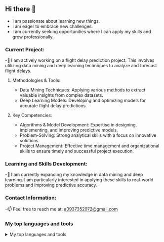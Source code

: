 ## Hi there 👋

<!--
**KaiaLee/KaiaLee** is a ✨ _special_ ✨ repository because its `README.md` (this file) appears on your GitHub profile.

Here are some ideas to get you started:

- 🔭 I’m currently working on ...
- 🌱 I’m currently learning ...
- 👯 I’m looking to collaborate on ...
- 🤔 I’m looking for help with ...
- 💬 Ask me about ...
- 📫 How to reach me: ...
- 😄 Pronouns: ...
- ⚡ Fun fact: ...
-->

- I am passionate about learning new things.
- I am eager to embrace new challenges.
- I am currently seeking opportunities where I can apply my skills and grow professionally.

### Current Project:
-🔭 I am actively working on a flight delay prediction project. This involves utilizing data mining and deep learning techniques to analyze and forecast flight delays.
1. Methodologies & Tools:
     - Data Mining Techniques: Applying various methods to extract valuable insights from complex datasets.
     - Deep Learning Models: Developing and optimizing models for accurate flight delay predictions.

1. Key Competencies:
     - Algorithms & Model Development: Expertise in designing, implementing, and improving predictive models.
     - Problem-Solving: Strong analytical skills with a focus on innovative solutions.
     - Project Management: Effective time management and organizational skills to ensure timely and successful project execution.


### Learning and Skills Development:
-🌱 I am currently expanding my knowledge in data mining and deep learning. I am particularly interested in applying these skills to real-world problems and improving predictive accuracy.

### Contact Information:
-📫 Feel free to reach me at: a0937352072@gmail.com


### My top languages and tools
<details>
<summary>My top languages and tools</summary>

| Rank | Languages |
|-----:|-----------|
|     1| R|
|     2| Python    |

- [x] github intro
- [x] power BI
- [x] mysql exploring
- [ ] colab
- [ ] kaggle
- [ ] plotly
</details>










<!--
https://docs.github.com/en/get-started/writing-on-github/getting-started-with-writing-and-formatting-on-github/basic-writing-and-formatting-syntax#images

100. First list item
     - First nested list item
       - Second nested list item
      
```
function test() {
  console.log("notice the blank line before this function?");
}
```



````
```
Look! You can see my backticks.
```
````



```ruby
require 'redcarpet'
markdown = Redcarpet.new("Hello World!")
puts markdown.to_html
```

- [x] #739
- [ ] https://github.com/octo-org/octo-repo/issues/740
- [ ] Add delight to the experience when all tasks are complete :tada:
- [ ] \(Optional) Open a followup issue

-->
